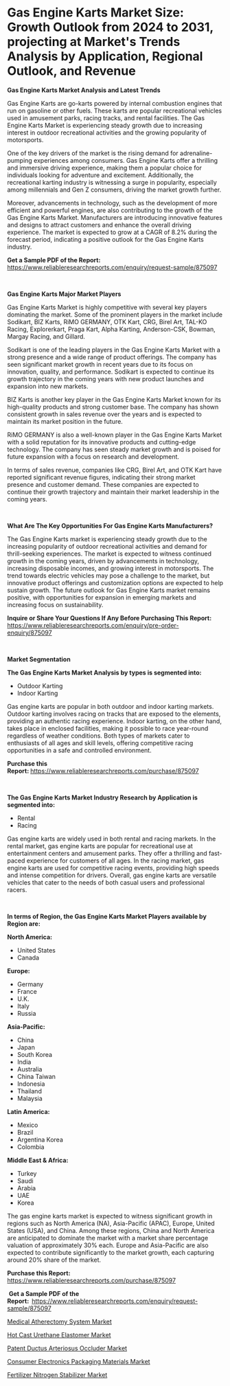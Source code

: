 <p><h1>Gas Engine Karts Market Size: Growth Outlook from 2024 to 2031, projecting at Market's Trends Analysis by Application, Regional Outlook, and Revenue</h1></p><p><strong>Gas Engine Karts Market Analysis and Latest Trends</strong></p>
<p><p>Gas Engine Karts are go-karts powered by internal combustion engines that run on gasoline or other fuels. These karts are popular recreational vehicles used in amusement parks, racing tracks, and rental facilities. The Gas Engine Karts Market is experiencing steady growth due to increasing interest in outdoor recreational activities and the growing popularity of motorsports. </p><p>One of the key drivers of the market is the rising demand for adrenaline-pumping experiences among consumers. Gas Engine Karts offer a thrilling and immersive driving experience, making them a popular choice for individuals looking for adventure and excitement. Additionally, the recreational karting industry is witnessing a surge in popularity, especially among millennials and Gen Z consumers, driving the market growth further.</p><p>Moreover, advancements in technology, such as the development of more efficient and powerful engines, are also contributing to the growth of the Gas Engine Karts Market. Manufacturers are introducing innovative features and designs to attract customers and enhance the overall driving experience. The market is expected to grow at a CAGR of 8.2% during the forecast period, indicating a positive outlook for the Gas Engine Karts industry.</p></p>
<p><strong>Get a Sample PDF of the Report:&nbsp;</strong> <a href="https://www.reliableresearchreports.com/enquiry/request-sample/875097">https://www.reliableresearchreports.com/enquiry/request-sample/875097</a></p>
<p>&nbsp;</p>
<p><strong>Gas Engine Karts Major Market Players</strong></p>
<p><p>Gas Engine Karts Market is highly competitive with several key players dominating the market. Some of the prominent players in the market include Sodikart, BIZ Karts, RiMO GERMANY, OTK Kart, CRG, Birel Art, TAL-KO Racing, Explorerkart, Praga Kart, Alpha Karting, Anderson-CSK, Bowman, Margay Racing, and Gillard.</p><p>Sodikart is one of the leading players in the Gas Engine Karts Market with a strong presence and a wide range of product offerings. The company has seen significant market growth in recent years due to its focus on innovation, quality, and performance. Sodikart is expected to continue its growth trajectory in the coming years with new product launches and expansion into new markets.</p><p>BIZ Karts is another key player in the Gas Engine Karts Market known for its high-quality products and strong customer base. The company has shown consistent growth in sales revenue over the years and is expected to maintain its market position in the future.</p><p>RiMO GERMANY is also a well-known player in the Gas Engine Karts Market with a solid reputation for its innovative products and cutting-edge technology. The company has seen steady market growth and is poised for future expansion with a focus on research and development.</p><p>In terms of sales revenue, companies like CRG, Birel Art, and OTK Kart have reported significant revenue figures, indicating their strong market presence and customer demand. These companies are expected to continue their growth trajectory and maintain their market leadership in the coming years.</p></p>
<p>&nbsp;</p>
<p><strong>What Are The Key Opportunities For Gas Engine Karts Manufacturers?</strong></p>
<p><p>The Gas Engine Karts market is experiencing steady growth due to the increasing popularity of outdoor recreational activities and demand for thrill-seeking experiences. The market is expected to witness continued growth in the coming years, driven by advancements in technology, increasing disposable incomes, and growing interest in motorsports. The trend towards electric vehicles may pose a challenge to the market, but innovative product offerings and customization options are expected to help sustain growth. The future outlook for Gas Engine Karts market remains positive, with opportunities for expansion in emerging markets and increasing focus on sustainability.</p></p>
<p><strong>Inquire or Share Your Questions If Any Before Purchasing This Report:</strong> <a href="https://www.reliableresearchreports.com/enquiry/pre-order-enquiry/875097">https://www.reliableresearchreports.com/enquiry/pre-order-enquiry/875097</a></p>
<p>&nbsp;</p>
<p><strong>Market Segmentation</strong></p>
<p><strong>The Gas Engine Karts Market Analysis by types is segmented into:</strong></p>
<p><ul><li>Outdoor Karting</li><li>Indoor Karting</li></ul></p>
<p><p>Gas engine karts are popular in both outdoor and indoor karting markets. Outdoor karting involves racing on tracks that are exposed to the elements, providing an authentic racing experience. Indoor karting, on the other hand, takes place in enclosed facilities, making it possible to race year-round regardless of weather conditions. Both types of markets cater to enthusiasts of all ages and skill levels, offering competitive racing opportunities in a safe and controlled environment.</p></p>
<p><strong>Purchase this Report:&nbsp;</strong><a href="https://www.reliableresearchreports.com/purchase/875097">https://www.reliableresearchreports.com/purchase/875097</a></p>
<p>&nbsp;</p>
<p><strong>The Gas Engine Karts Market Industry Research by Application is segmented into:</strong></p>
<p><ul><li>Rental</li><li>Racing</li></ul></p>
<p><p>Gas engine karts are widely used in both rental and racing markets. In the rental market, gas engine karts are popular for recreational use at entertainment centers and amusement parks. They offer a thrilling and fast-paced experience for customers of all ages. In the racing market, gas engine karts are used for competitive racing events, providing high speeds and intense competition for drivers. Overall, gas engine karts are versatile vehicles that cater to the needs of both casual users and professional racers.</p></p>
<p>&nbsp;</p>
<p><strong>In terms of Region, the Gas Engine Karts Market Players available by Region are:</strong></p>
<p>
    <p> <strong> North America: </strong>
        <ul>
            <li>United States</li>
            <li>Canada</li>
        </ul>
        </p> 
    <p> <strong> Europe: </strong>
        <ul>
            <li>Germany</li>
            <li>France</li>
            <li>U.K.</li>
            <li>Italy</li>
            <li>Russia</li>
        </ul>
        </p> 
    <p> <strong> Asia-Pacific: </strong>
        <ul>
            <li>China</li>
            <li>Japan</li>
            <li>South Korea</li>
            <li>India</li>
            <li>Australia</li>
            <li>China Taiwan</li>
            <li>Indonesia</li>
            <li>Thailand</li>
            <li>Malaysia</li>
        </ul>
        </p> 
    <p> <strong> Latin America: </strong>
        <ul>
            <li>Mexico</li>
            <li>Brazil</li>
            <li>Argentina Korea</li>
            <li>Colombia</li>
        </ul>
        </p> 
    <p> <strong> Middle East & Africa: </strong>
        <ul>
            <li>Turkey</li>
            <li>Saudi</li>
            <li>Arabia</li>
            <li>UAE</li>
            <li>Korea</li>
        </ul>
    </p>
    </p>
<p><p>The gas engine karts market is expected to witness significant growth in regions such as North America (NA), Asia-Pacific (APAC), Europe, United States (USA), and China. Among these regions, China and North America are anticipated to dominate the market with a market share percentage valuation of approximately 30% each. Europe and Asia-Pacific are also expected to contribute significantly to the market growth, each capturing around 20% share of the market.</p></p>
<p><strong>Purchase this Report: </strong><a href="https://www.reliableresearchreports.com/purchase/875097">https://www.reliableresearchreports.com/purchase/875097</a></p>
<p>&nbsp;<strong>Get a Sample PDF of the Report:&nbsp;&nbsp;</strong><a href="https://www.reliableresearchreports.com/enquiry/request-sample/875097">https://www.reliableresearchreports.com/enquiry/request-sample/875097</a></p>
<p><strong></strong></p>
<p><p><a href="https://crocus-run-b5a.notion.site/Medical-Atherectomy-System-Market-Research-Report-Provides-Critical-Insights-that-can-help-Shape-Bus-56ae318214564f87b8a11e810fe4ae7c">Medical Atherectomy System Market</a></p><p><a href="https://view.publitas.com/reportprime-1/hot-cast-urethane-elastomer-market-size-share-trends-analysis-report-by-application-regional-outlook-competitive-strategies-and-segment-forecasts-2024-2031/">Hot Cast Urethane Elastomer Market</a></p><p><a href="https://metal-farmhouse-e95.notion.site/Patent-Ductus-Arteriosus-Occluder-Market-Centers-on-Aspects-such-as-Market-Growth-Market-Share-Mar-0832ba5ea8a4427d843218ef85f7d5c1">Patent Ductus Arteriosus Occluder Market</a></p><p><a href="https://view.publitas.com/reportprime-1/consumer-electronics-packaging-materials-market-research-report-forecasted-for-period-from-2024-2031-by-market-type-market-application-and-region/">Consumer Electronics Packaging Materials Market</a></p><p><a href="https://gratis-rainforest-2ca.notion.site/Fertilizer-Nitrogen-Stabilizer-Market-Growth-Market-Trends-COVID-19-Impact-and-Forecasts-for-peri-9b92b8d19b6d4349a866d0b820f73531">Fertilizer Nitrogen Stabilizer Market</a></p></p>